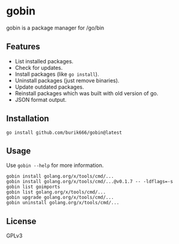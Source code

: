 # gobin
gobin is a package manager for /go/bin

## Features
- List installed packages.
- Check for updates.
- Install packages (like `go install`).
- Uninstall packages (just remove binaries).
- Update outdated packages.
- Reinstall packages which was built with old version of go.
- JSON format output.

## Installation

    go install github.com/burik666/gobin@latest

## Usage
Use `gobin --help` for more information.

    gobin install golang.org/x/tools/cmd/...
    gobin install golang.org/x/tools/cmd/...@v0.1.7 -- -ldflags=-s
    gobin list goimports
    gobin list golang.org/x/tools/cmd/...
    gobin upgrade golang.org/x/tools/cmd/...
    gobin uninstall golang.org/x/tools/cmd/...

## License

GPLv3

